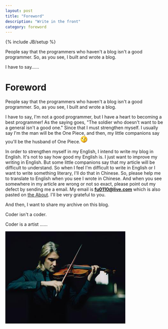```yaml
---
layout: post
title: "Foreword"
description: "Write in the front"
category: foreword
---
```

{% include JB/setup %}

 People say that the programmers who haven't a blog isn't a good programmer.
 So, as you see, I built and wrote a blog.

 I have to say……

<!-- more -->

Foreword
========
 People say that the programmers who haven't a blog isn't a good programmer.
 So, as you see, I built and wrote a blog.

 I have to say, I'm not a good programmer, but I have a heart to becoming a best programmer!
 As the saying goes, "The soldier who doesn't want to be a general isn't a good one."
 Since that I must strengthen myself.
 I usually say I'm the man will be the One Piece, and then, my little companions say you'll be the husband of One Piece.![](/assets/images/foreword/picknose.gif)

 In order to strengthen myself in my English, I intend to write my blog in English.
 It's not to say how good my English is.
 I just want to improve my writing in English.
 But some little companions say that my article will be difficult to understand.
 So when I feel I'm difficult to write in English or I want to write something literary, I'll do that in Chinese.
 So, please help me to translate to English when you see I wrote in Chinese.
 And when you see somewhere in my article are wrong or not so exact, please point out my defect by sending me a email. My email is <strong>fu0110@live.com</strong> which is also pasted on [the About](http://gustfu.github.io/about.html).
 I'll be very grateful to you.

 And then, I want to share my archive on this blog.

 Coder isn't a coder.

 Coder is a artist ……

 ![](/assets/images/foreword/artist.png)